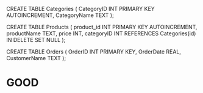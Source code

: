 CREATE TABLE Categories (
    CategoryID INT PRIMARY KEY AUTOINCREMENT,
    CategoryName TEXT
);

CREATE TABLE Products (
    product_id INT PRIMARY KEY AUTOINCREMENT,
    productName TEXT,
    price INT,
    categoryID INT REFERENCES Categories(id) IN DELETE SET NULL
);

CREATE TABLE Orders (
    OrderID INT PRIMARY KEY,
    OrderDate REAL,
    CustomerName TEXT
);
# GOOD
